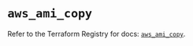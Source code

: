 # `aws_ami_copy`

Refer to the Terraform Registry for docs: [`aws_ami_copy`](https://registry.terraform.io/providers/hashicorp/aws/5.97.0/docs/resources/ami_copy).
